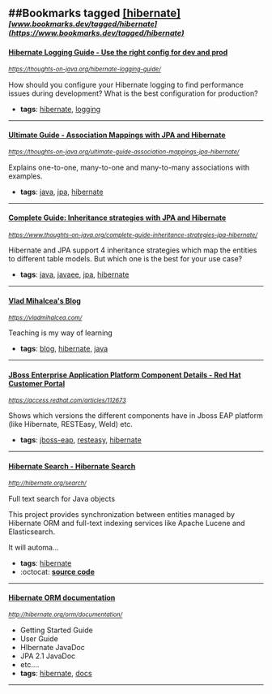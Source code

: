 ##Bookmarks tagged [[hibernate]](https://www.bookmarks.dev?q=[hibernate])
_<sup><sup>[www.bookmarks.dev/tagged/hibernate](https://www.bookmarks.dev/tagged/hibernate)</sup></sup>_
---
#### [Hibernate Logging Guide - Use the right config for dev and prod](https://thoughts-on-java.org/hibernate-logging-guide/)
_<sup>https://thoughts-on-java.org/hibernate-logging-guide/</sup>_

How should you configure your Hibernate logging to find performance issues during development? What is the best configuration for production?
* **tags**: [hibernate](../tagged/hibernate.md), [logging](../tagged/logging.md)
---
#### [Ultimate Guide - Association Mappings with JPA and Hibernate](https://thoughts-on-java.org/ultimate-guide-association-mappings-jpa-hibernate/)
_<sup>https://thoughts-on-java.org/ultimate-guide-association-mappings-jpa-hibernate/</sup>_

Explains one-to-one, many-to-one and many-to-many associations with examples. 
* **tags**: [java](../tagged/java.md), [jpa](../tagged/jpa.md), [hibernate](../tagged/hibernate.md)
---
#### [Complete Guide: Inheritance strategies with JPA and Hibernate](https://www.thoughts-on-java.org/complete-guide-inheritance-strategies-jpa-hibernate/)
_<sup>https://www.thoughts-on-java.org/complete-guide-inheritance-strategies-jpa-hibernate/</sup>_

Hibernate and JPA support 4 inheritance strategies which map the entities to different table models. But which one is the best for your use case?
* **tags**: [java](../tagged/java.md), [javaee](../tagged/javaee.md), [jpa](../tagged/jpa.md), [hibernate](../tagged/hibernate.md)
---
#### [Vlad Mihalcea's Blog ](https://vladmihalcea.com/)
_<sup>https://vladmihalcea.com/</sup>_

Teaching is my way of learning
* **tags**: [blog](../tagged/blog.md), [hibernate](../tagged/hibernate.md), [java](../tagged/java.md)
---
#### [JBoss Enterprise Application Platform Component Details - Red Hat Customer Portal](https://access.redhat.com/articles/112673)
_<sup>https://access.redhat.com/articles/112673</sup>_

Shows which versions the different components have in Jboss EAP platform (like Hibernate, RESTEasy, Weld) etc.
* **tags**: [jboss-eap](../tagged/jboss-eap.md), [resteasy](../tagged/resteasy.md), [hibernate](../tagged/hibernate.md)
---
#### [Hibernate Search - Hibernate Search](http://hibernate.org/search/)
_<sup>http://hibernate.org/search/</sup>_

Full text search for Java objects

This project provides synchronization between entities managed by Hibernate ORM and full-text indexing services like Apache Lucene and Elasticsearch.

It will automa...
* **tags**: [hibernate](../tagged/hibernate.md)
* :octocat: **[source code](https://github.com/hibernate/hibernate-search)**
---
#### [Hibernate ORM documentation]( http://hibernate.org/orm/documentation/)
_<sup> http://hibernate.org/orm/documentation/</sup>_

* Getting Started Guide
* User Guide
* HIbernate JavaDoc
* JPA 2.1 JavaDoc
* etc....
* **tags**: [hibernate](../tagged/hibernate.md), [docs](../tagged/docs.md)
---

